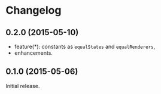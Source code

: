 # Changelog

## 0.2.0 (2015-05-10)

* feature(*): constants as `equalStates` and `equalRenderers`,
* enhancements.

## 0.1.0 (2015-05-06)

Initial release.
